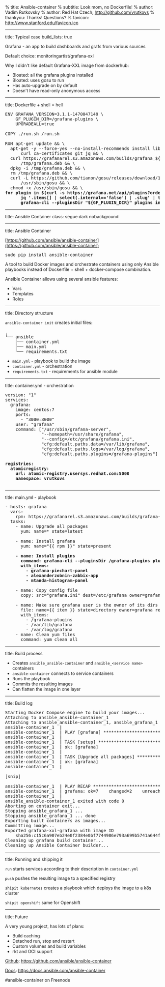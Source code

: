 % title: Ansible-container
% subtitle: Look mom, no Dockerfile!
% author: Vadim Rutkovsky
% author: Red Hat Czech, http://github.com/vrutkovs
% thankyou: Thanks! Questions?
% favicon: http://www.stanford.edu/favicon.ico

---
title: Typical case
build_lists: true

Grafana - an app to build dashboards and grafs from various sources

Default choice: monitoringartist/grafana-xxl

Why I didn't like default Grafana-XXL image from dockerhub:

- Bloated: all the grafana plugins installed
- Bloated: uses gosu to run
- Has auto-upgrade on by default
- Doesn't have read-only anonymous access

---
title: Dockerfile + shell = hell

<pre class="prettyprint">
ENV GRAFANA_VERSION=3.1.1-1470047149 \
    GF_PLUGIN_DIR=/grafana-plugins \
    UPGRADEALL=true

COPY ./run.sh /run.sh

RUN apt-get update && \
  apt-get -y --force-yes --no-install-recommends install libfontconfig \
      curl ca-certificates git jq && \
  curl https://grafanarel.s3.amazonaws.com/builds/grafana_${GRAFANA_VERSION}_amd64.deb >
      /tmp/grafana.deb && \
  dpkg -i /tmp/grafana.deb && \
  rm /tmp/grafana.deb && \
  curl -L https://github.com/tianon/gosu/releases/download/1.7/gosu-amd64 > \
      /usr/sbin/gosu && \
  chmod +x /usr/sbin/gosu && \
<b>for plugin in $(curl -s https://grafana.net/api/plugins?orderBy=name | 
      jq '.items[] | select(.internal=='false') | .slug' | tr -d '"'); do 
      grafana-cli --pluginsDir "${GF_PLUGIN_DIR}" plugins install $plugin; done</b>
</pre>

---
title: Ansible Container
class: segue dark nobackground

---
title: Ansible Container

[https://github.com/ansible/ansible-container](https://github.com/ansible/ansible-container)
<pre class='prettyprint'>
sudo pip install ansible-container
</pre>

A tool to build Docker images and orchestrate containers using only Ansible playbooks
instead of Dockerfile + shell + docker-compose combination.

Ansible Container allows using several ansible features:

- Vars
- Templates
- Roles

---
title: Directory structure

`ansible-container init` creates initial files:

<pre>
.
└── ansible
    ├── container.yml
    ├── main.yml
    └── requirements.txt
</pre>

- `main.yml` - playbook to build the image
- `container.yml` - orchestration
- `requirements.txt` - requirements for ansible module


---
title: container.yml - orchestration

<pre class='prettyprint'>
version: "1"
services:
  grafana:
    image: centos:7
    ports:
      - "3000:3000"
    user: "grafana"
    command: ["/usr/sbin/grafana-server",
              "--homepath=/usr/share/grafana",
              "--config=/etc/grafana/grafana.ini",
              "cfg:default.paths.data=/var/lib/grafana",
              "cfg:default.paths.logs=/var/log/grafana",
              "cfg:default.paths.plugins=/grafana-plugins"]
<b>
registries:
  atomicregistry:
    url: atomic-registry.usersys.redhat.com:5000
    namespace: vrutkovs
</b>
</pre>

---
title: main.yml - playbook

<pre class='prettyprint fullslide'>
- hosts: grafana
  vars:
    rpm: https://grafanarel.s3.amazonaws.com/builds/grafana-3.1.1-1470047149.x86_64.rpm
  tasks:
    - name: Upgrade all packages
      yum: name=* state=latest

    - name: Install grafana
      yum: name="{{ rpm }}" state=present
    <b>
    - name: Install plugins
      command: grafana-cli --pluginsDir /grafana-plugins plugins install {{ item }}
      with_items:
        - grafana-piechart-panel
        - alexanderzobnin-zabbix-app
        - mtanda-histogram-panel
    </b>
    - name: Copy config file
      copy: src="grafana.ini" dest=/etc/grafana owner=grafana

    - name: Make sure grafana user is the owner of its dirs
      file: name={{ item }} state=directory owner=grafana recurse=true
      with_items:
        - /grafana-plugins
        - /var/lib/grafana
        - /var/log/grafana
    - name: Clean yum files
      command: yum clean all
</pre>

---
title: Build process

 - Creates `ansible_ansible-container` and `ansible_<service name>` containers
 - `ansible-container` connects to service containers
 - Runs the playbook 
 - Commits the resulting images
 - Can flatten the image in one layer

---
title: Build log

<pre class='fullslide prettyprint'>
Starting Docker Compose engine to build your images...
Attaching to ansible_ansible-container_1
Attaching to ansible_ansible-container_1, ansible_grafana_1
ansible-container_1  | 
ansible-container_1  | PLAY [grafana] ********************************************
ansible-container_1  | 
ansible-container_1  | TASK [setup] **********************************************
ansible-container_1  | ok: [grafana]
ansible-container_1  | 
ansible-container_1  | TASK [Upgrade all packages] *******************************
ansible-container_1  | ok: [grafana]
ansible-container_1  | 

[snip]

ansible-container_1  | PLAY RECAP ************************************************
ansible-container_1  | grafana: ok=7    changed=2    unreachable=0    failed=0   
ansible-container_1  | 
ansible_ansible-container_1 exited with code 0
Aborting on container exit...
Stopping ansible_grafana_1 ... 
Stopping ansible_grafana_1 ... done
Exporting built containers as images...
Committing image...
Exported grafana-xxl-grafana with image ID 
	sha256:c15c6a907eb24e0f2384e0bf7744986e793a699b5741a644fb64ab8613704cec
Cleaning up grafana build container...
Cleaning up Ansible Container builder...
</pre>

---
title: Running and shipping it

`run` starts services according to their description in `container.yml`

`push` pushes the resulting image to a specified registry

`shipit kubernetes` creates a playbook which deploys the image to a k8s cluster

`shipit openshift` same for Openshift

---
title: Future

A very young project, has lots of plans:

- Build caching
- Detached run, stop and restart
- Custom volumes and build variables
- rkt and OCI support

[Github](https://github.com/ansible/ansible-container): https://github.com/ansible/ansible-container

[Docs](https://docs.ansible.com/ansible-container/): https://docs.ansible.com/ansible-container

 #ansible-container on Freenode
